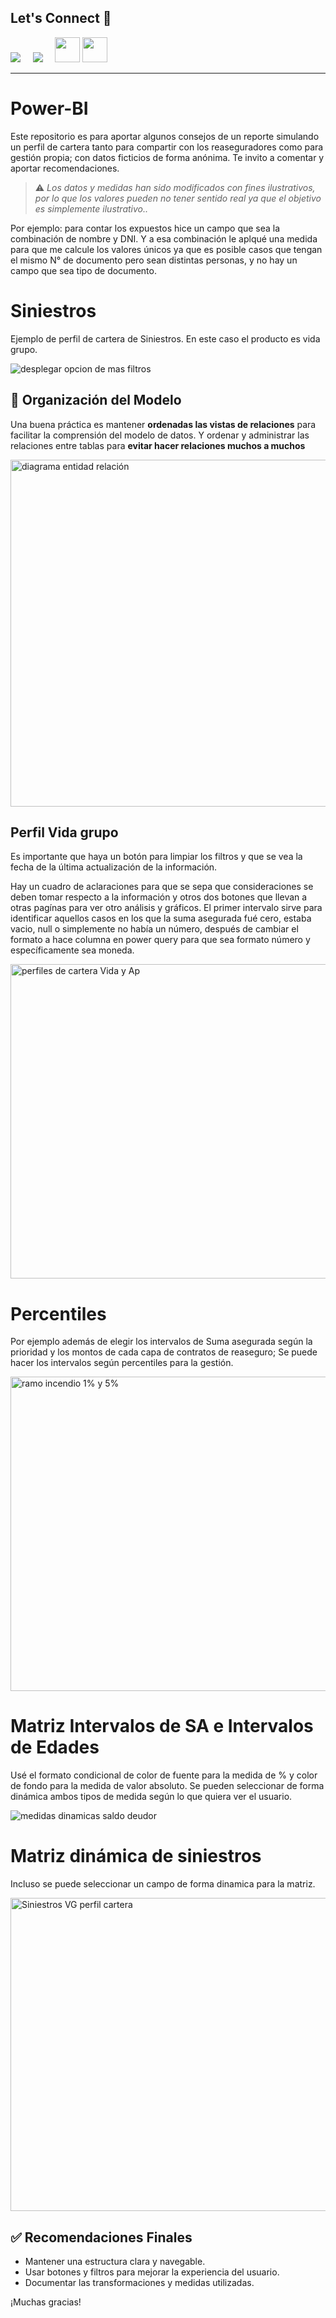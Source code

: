 ## Let's Connect :handshake:

<a href="https://www.linkedin.com/in/agustinsilviorojas/"><img src="https://img.shields.io/badge/linkedin-%230077B5.svg?&style=for-the-badge&logo=linkedin&logoColor=white" /></a>&nbsp;&nbsp;&nbsp;&nbsp;
<a href="mailto:silvioagustin12345@gmail.com"><img src="https://img.shields.io/badge/gmail-%23D14836.svg?&style=for-the-badge&logo=gmail&logoColor=white" /></a>&nbsp;&nbsp;&nbsp;&nbsp;
<a href="https://youtube.com/shorts/E4mJ0AFBq1Y?si=s4gy4ucUrY2BRd90"><img src="https://cdn2.iconfinder.com/data/icons/social-media-2285/512/1_Youtube_colored_svg-128.png" width="40"></a>
<a href="mailto:agustinsilviorojas@outlook.com.ar"><img src="https://cdn0.iconfinder.com/data/icons/logos-microsoft-office-365/128/Microsoft_Office-07-256.png" width="40"></a>
<hr>

# Power-BI
Este repositorio es para aportar algunos consejos de un reporte simulando un perfil de cartera tanto para compartir con los reaseguradores como para gestión propia; con datos ficticios de forma anónima. Te invito a comentar y aportar recomendaciones.

> ⚠️ *Los datos y medidas han sido modificados con fines ilustrativos, por lo que los valores pueden no tener sentido real ya que el objetivo es simplemente ilustrativo..*

Por ejemplo: para contar los expuestos hice un campo que sea la combinación de nombre y DNI. Y a esa combinación le aplqué una medida para que me calcule los valores únicos ya que es posible casos que tengan el mismo N° de documento pero sean distintas personas, y no hay un campo que sea tipo de documento.

# Siniestros

Ejemplo de perfil de cartera de Siniestros. En este caso el producto es vida grupo. 

![desplegar opcion de mas filtros](https://github.com/user-attachments/assets/ec63ec6f-d1f2-401c-afed-9abb40d64a60)


## 🧩 Organización del Modelo

Una buena práctica es mantener **ordenadas las vistas de relaciones** para facilitar la comprensión del modelo de datos. Y ordenar y administrar las relaciones entre tablas para **evitar hacer relaciones muchos a muchos**

<img width="919" height="555" alt="diagrama entidad relación" src="https://github.com/user-attachments/assets/4af30b03-e403-4faf-8ee8-61563ad52469" />



## Perfil Vida grupo
Es importante que haya un botón para limpiar los filtros y que se vea la fecha de la última actualización de la información.

Hay un cuadro de aclaraciones para que se sepa que consideraciones se deben tomar respecto a la información y otros dos botones que llevan a otras pagínas para ver otro análisis y gráficos.
El primer intervalo sirve para identificar aquellos casos en los que la suma asegurada fué cero, estaba vacio, null o simplemente no había un número, después de cambiar el formato a hace columna en power query para que sea formato número y específicamente sea moneda.

<img width="788" height="503" alt="perfiles de cartera Vida y Ap" src="https://github.com/user-attachments/assets/566dde7d-fe9f-4299-9660-f51c58927cef" />


# Percentiles
Por ejemplo además de elegir los intervalos de Suma asegurada según la prioridad y los montos de cada capa de contratos de reaseguro; Se puede hacer los intervalos según percentiles para la gestión.

<img width="894" height="503" alt="ramo incendio 1% y 5%" src="https://github.com/user-attachments/assets/43f3bb14-8979-477e-8a70-b69fcb5609c2" />


# Matriz Intervalos de SA e Intervalos de Edades

Usé el formato condicional de color de fuente para la medida de % y color de fondo para la medida de valor absoluto.
Se pueden seleccionar de forma dinámica ambos tipos de medida según lo que quiera ver el usuario.

![medidas dinamicas saldo deudor](https://github.com/user-attachments/assets/01449bb5-7de8-4f5a-8dc8-d63b5c961644)


# Matriz dinámica de siniestros
Incluso se puede seleccionar un campo de forma dinamica para la matriz.

<img width="893" height="501" alt="Siniestros VG perfil cartera" src="https://github.com/user-attachments/assets/9e7853c4-0ca3-490e-a419-6524f66b4dc1" />


## ✅ Recomendaciones Finales

- Mantener una estructura clara y navegable.
- Usar botones y filtros para mejorar la experiencia del usuario.
- Documentar las transformaciones y medidas utilizadas.

¡Muchas gracias!
